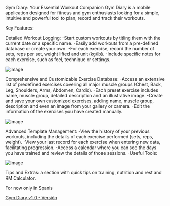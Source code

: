 Gym Diary: Your Essential Workout Companion
Gym Diary is a mobile application designed for fitness and gym enthusiasts looking for a simple, intuitive and powerful tool to plan, record and track their workouts.

Key Features:

Detailed Workout Logging:
-Start custom workouts by titling them with the current date or a specific name.
-Easily add workouts from a pre-defined database or create your own.
-For each exercise, record the number of sets, reps per set, weight lifted and unit (kg/lb).
-Include specific notes for each exercise, such as feel, technique or settings.

![image](https://github.com/user-attachments/assets/472a2e91-8cac-4904-bb87-8d1932422beb)


Comprehensive and Customizable Exercise Database:
-Access an extensive list of predefined exercises covering all major muscle groups (Chest, Back, Leg, Shoulders, Arms, Abdomen, Cardio).
-Each preset exercise includes name, muscle group, detailed description and an illustrative image.
-Create and save your own customized exercises, adding name, muscle group, description and even an image from your gallery or camera.
-Edit the information of the exercises you have created manually.

![image](https://github.com/user-attachments/assets/8f72e737-ac69-4301-8ad9-c3f92c95c2ea)


Advanced Template Management:
-View the history of your previous workouts, including the details of each exercise performed (sets, reps, weight).
-View your last record for each exercise when entering new data, facilitating progression.
-Access a calendar where you can see the days you have trained and review the details of those sessions.
-Useful Tools:

![image](https://github.com/user-attachments/assets/ff9a700c-d072-4752-bc0d-411e20a0cd55)

Tips and Extras: a section with quick tips on training, nutrition and rest and RM Calculator.

For now only in Spanis


[Gym Diary v1.0 - Versión](https://drive.usercontent.google.com/download?id=12VpTGsRILfuEtV5lNte7m9XGSZWwLPoW&export=download&authuser=0)

  
